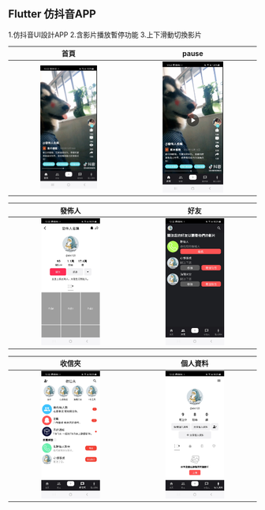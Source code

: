 Flutter 仿抖音APP
-------------

1.仿抖音UI設計APP
2.含影片播放暫停功能
3.上下滑動切換影片

| 首頁 | pause |
| :----: | :----: |
| <img src="images/首頁.jpg" width="50%"> | <img src="images/pause.jpg" width="50%">|

| 發佈人 | 好友 |
| :----: | :----: |
| <img src="images/發佈人.jpg" width="50%"> | <img src="images/好友.jpg" width="50%">|

| 收信夾 | 個人資料 |
| :----: | :----: |
| <img src="images/收信夾.jpg" width="50%"> | <img src="images/個人資料.jpg" width="50%">|
